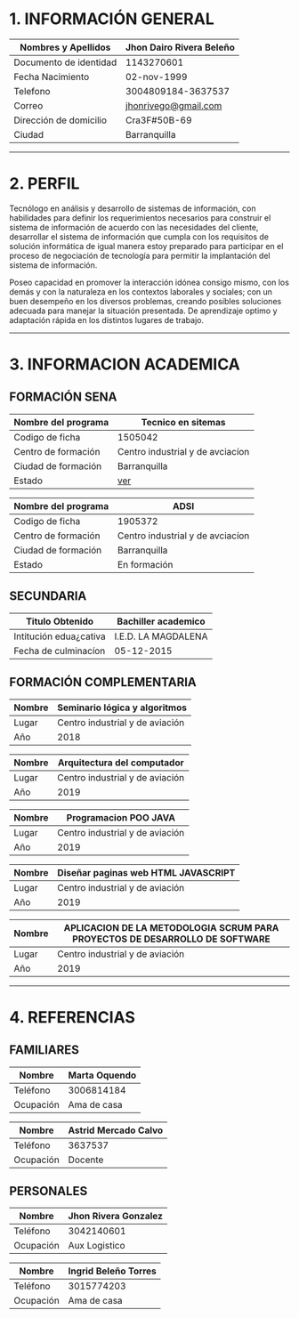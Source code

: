 
# 1. INFORMACIÓN GENERAL

| Nombres y Apellidos    | Jhon Dairo Rivera Beleño  |
| -----------------------| ------------------------- |
| Documento de identidad | 1143270601                |
| Fecha Nacimiento       | 02-nov-1999               |
| Telefono               | 3004809184-3637537        |
| Correo                 | jhonrivego@gmail.com      |
| Dirección de domicilio | Cra3F#50B-69              |
| Ciudad                 | Barranquilla              |

---

# 2. PERFIL

Tecnólogo en análisis y desarrollo de sistemas de información, con habilidades para definir los requerimientos necesarios para construir el sistema de información de acuerdo con las necesidades del cliente, desarrollar el sistema de información que cumpla con los requisitos de solución informática de igual manera estoy preparado para participar en el proceso de negociación de tecnología para permitir la implantación del sistema de información.

Poseo capacidad en promover la interacción idónea consigo mismo, con los demás y con la naturaleza en los contextos laborales y sociales; con un buen desempeño en los diversos problemas, creando posibles soluciones adecuada para manejar la situación presentada. De aprendizaje optimo y adaptación rápida en los distintos lugares de trabajo.

---

# 3. INFORMACION ACADEMICA

## FORMACIÓN SENA

|Nombre del programa     |Tecnico en sitemas                |
| -----------------------| -------------------------------  |
| Codigo de ficha        | 1505042                          |
| Centro de formación    | Centro industrial y de avciacíon |
| Ciudad de formación    | Barranquilla                     |
| Estado                 | [ver]( https://github.com/riverajhon02/ficha1905372/blob/master/Jhon%20Rivera/Certificados/tecnico%20sistemas.pdf)|

|Nombre del programa     |ADSI                              |
| -----------------------| -------------------------------  |
| Codigo de ficha        | 1905372                          |
| Centro de formación    | Centro industrial y de avciacíon |
| Ciudad de formación    | Barranquilla                     |
| Estado                 | En formación                     |

## SECUNDARIA

|Titulo Obtenido         | Bachiller academico              |
| -----------------------| -------------------------------  |
| Intitución edua¿cativa | I.E.D. LA MAGDALENA              |
| Fecha de culminacíon   | 05-12-2015                       |

## FORMACIÓN COMPLEMENTARIA

|Nombre                  | Seminario lógica y algoritmos    |
| -----------------------| -------------------------------  |
| Lugar                  |Centro industrial y de aviación   |
| Año                    | 2018                             |

|Nombre                  | Arquitectura del computador      |
| -----------------------| -------------------------------  |
| Lugar                  |Centro industrial y de aviación   |
| Año                    | 2019                             |

|Nombre                  | Programacion POO JAVA            |
| -----------------------| -------------------------------  |
| Lugar                  |Centro industrial y de aviación   |
| Año                    | 2019                             |

|Nombre                  | Diseñar paginas web HTML JAVASCRIPT|
| -----------------------| -------------------------------  |
| Lugar                  |Centro industrial y de aviación   |
| Año                    | 2019                             |

|Nombre                  | APLICACION DE LA METODOLOGIA SCRUM PARA PROYECTOS DE DESARROLLO DE SOFTWARE|
| -----------------------| -------------------------------  |
| Lugar                  |Centro industrial y de aviación   |
| Año                    | 2019                             |

---
# 4. REFERENCIAS
## FAMILIARES

|Nombre                  | Marta Oquendo                    |
| -----------------------| -------------------------------  |
| Teléfono               |3006814184                        |
| Ocupación              | Ama de casa                      |

|Nombre                  | Astrid Mercado Calvo             |
| -----------------------| -------------------------------  |
| Teléfono               |3637537                           |
| Ocupación              |Docente                           |

## PERSONALES

|Nombre                  | Jhon Rivera Gonzalez             |
| -----------------------| -------------------------------  |
| Teléfono               |3042140601                        |
| Ocupación              |Aux Logistico                     |

|Nombre                  | Ingrid Beleño Torres             |
| -----------------------| -------------------------------  |
| Teléfono               |3015774203                        |
| Ocupación              |Ama de casa                       |




